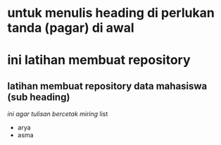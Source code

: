 
# untuk menulis heading di perlukan tanda (pagar) di awal 
ini latihan membuat repository
==
latihan membuat repository data mahasiswa (sub heading)
--
*ini agar tulisan bercetak miring*
list 
- arya
- asma
